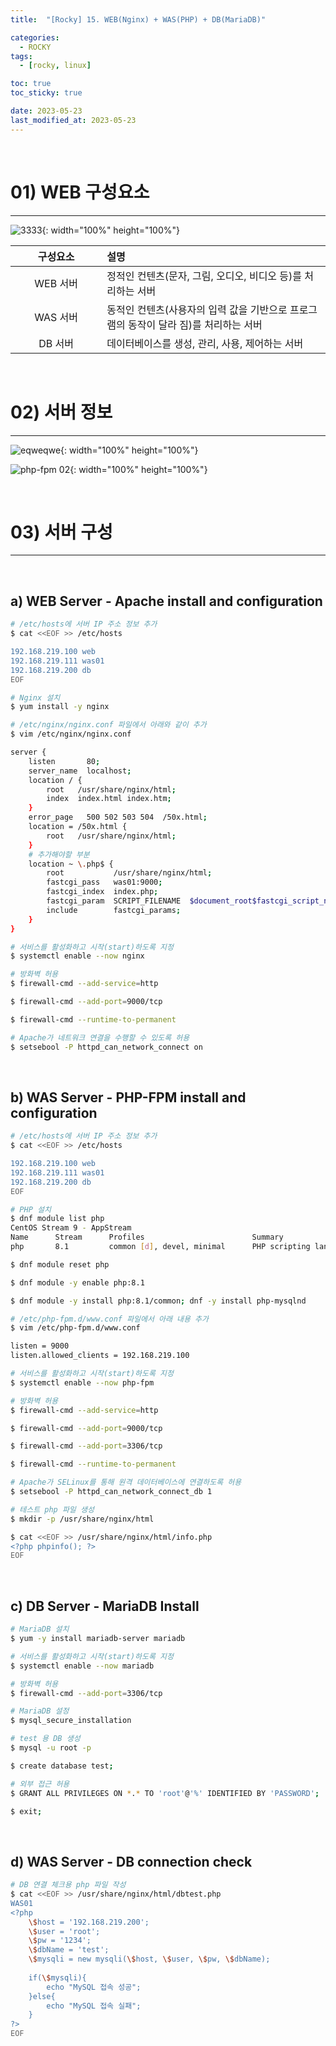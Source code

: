 ```yaml
---
title:  "[Rocky] 15. WEB(Nginx) + WAS(PHP) + DB(MariaDB)" 

categories:
  - ROCKY
tags:
  - [rocky, linux]

toc: true
toc_sticky: true

date: 2023-05-23
last_modified_at: 2023-05-23
---
```

<br>

# 01) WEB 구성요소
---

<style>
table {
    font-size: 12pt;
}
table th:first-of-type {
    width: 5%;
}
table th:nth-of-type(2) {
    width: 15%;
}
table th:nth-of-type(3) {
    width: 50%;
}
table th:nth-of-type(4) {
    width: 30%;
}
big {
    font-size: 15pt;
}
</style>

![3333](https://user-images.githubusercontent.com/42735894/236680735-c341b29a-4fac-4a36-9c16-be8e08b58fd0.png){: width="100%" height="100%"}

|구성요소|설명|
|:---:|:---|
|WEB 서버|정적인 컨텐츠(문자, 그림, 오디오, 비디오 등)를 처리하는 서버|
|WAS 서버|동적인 컨텐츠(사용자의 입력 값을 기반으로 프로그램의 동작이 달라 짐)를 처리하는 서버|
|DB 서버|데이터베이스를 생성, 관리, 사용, 제어하는 서버|

<br>

# 02) 서버 정보
---

![eqweqwe](https://user-images.githubusercontent.com/42735894/236765841-3c6fd268-0f0f-41d1-a66a-7bff14c21c8f.PNG){: width="100%" height="100%"}

![php-fpm 02](https://user-images.githubusercontent.com/42735894/148756057-85e3c5a1-e0f0-4ac6-a1ec-05878d7a6a95.PNG){: width="100%" height="100%"}

<br>

# 03) 서버 구성
---

<br>

## a) WEB Server - Apache install and configuration

```bash
# /etc/hosts에 서버 IP 주소 정보 추가
$ cat <<EOF >> /etc/hosts

192.168.219.100 web
192.168.219.111 was01
192.168.219.200 db
EOF
```

```bash
# Nginx 설치
$ yum install -y nginx
```

```bash
# /etc/nginx/nginx.conf 파일에서 아래와 같이 추가
$ vim /etc/nginx/nginx.conf

server {
    listen       80;
    server_name  localhost;
    location / {
        root   /usr/share/nginx/html;
        index  index.html index.htm;
    }
    error_page   500 502 503 504  /50x.html;
    location = /50x.html {
        root   /usr/share/nginx/html;
    }
    # 추가해야할 부분
    location ~ \.php$ {
        root           /usr/share/nginx/html;
        fastcgi_pass   was01:9000;
        fastcgi_index  index.php;
        fastcgi_param  SCRIPT_FILENAME  $document_root$fastcgi_script_name;
        include        fastcgi_params;
    }
}
```

```bash
# 서비스를 활성화하고 시작(start)하도록 지정
$ systemctl enable --now nginx

# 방화벽 허용
$ firewall-cmd --add-service=http

$ firewall-cmd --add-port=9000/tcp

$ firewall-cmd --runtime-to-permanent

# Apache가 네트워크 연결을 수행할 수 있도록 허용
$ setsebool -P httpd_can_network_connect on
```

<br>

## b) WAS Server - PHP-FPM install and configuration

```bash
# /etc/hosts에 서버 IP 주소 정보 추가
$ cat <<EOF >> /etc/hosts

192.168.219.100 web
192.168.219.111 was01
192.168.219.200 db
EOF
```

```bash
# PHP 설치
$ dnf module list php
CentOS Stream 9 - AppStream
Name      Stream      Profiles                        Summary
php       8.1         common [d], devel, minimal      PHP scripting language

$ dnf module reset php

$ dnf module -y enable php:8.1

$ dnf module -y install php:8.1/common; dnf -y install php-mysqlnd
```

```bash
# /etc/php-fpm.d/www.conf 파일에서 아래 내용 추가
$ vim /etc/php-fpm.d/www.conf

listen = 9000
listen.allowed_clients = 192.168.219.100
```

```bash
# 서비스를 활성화하고 시작(start)하도록 지정
$ systemctl enable --now php-fpm

# 방화벽 허용
$ firewall-cmd --add-service=http

$ firewall-cmd --add-port=9000/tcp

$ firewall-cmd --add-port=3306/tcp

$ firewall-cmd --runtime-to-permanent

# Apache가 SELinux를 통해 원격 데이터베이스에 연결하도록 허용
$ setsebool -P httpd_can_network_connect_db 1
```

```bash
# 테스트 php 파일 생성
$ mkdir -p /usr/share/nginx/html

$ cat <<EOF >> /usr/share/nginx/html/info.php
<?php phpinfo(); ?>
EOF
```

<br>

## c) DB Server - MariaDB Install

```bash
# MariaDB 설치
$ yum -y install mariadb-server mariadb
```

```bash
# 서비스를 활성화하고 시작(start)하도록 지정
$ systemctl enable --now mariadb

# 방화벽 허용
$ firewall-cmd --add-port=3306/tcp
```

```bash
# MariaDB 설정
$ mysql_secure_installation
```

```bash
# test 용 DB 생성
$ mysql -u root -p

$ create database test;

# 외부 접근 허용
$ GRANT ALL PRIVILEGES ON *.* TO 'root'@'%' IDENTIFIED BY 'PASSWORD';

$ exit;
```

<br>

## d) WAS Server - DB connection check

```bash
# DB 연결 체크용 php 파일 작성
$ cat <<EOF >> /usr/share/nginx/html/dbtest.php
WAS01
<?php
    \$host = '192.168.219.200';
    \$user = 'root';
    \$pw = '1234';
    \$dbName = 'test';
    \$mysqli = new mysqli(\$host, \$user, \$pw, \$dbName);
 
    if(\$mysqli){
        echo "MySQL 접속 성공";
    }else{
        echo "MySQL 접속 실패";
    }
?>
EOF
```